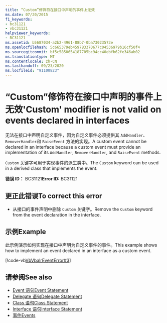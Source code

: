```yaml
---
title: “Custom”修饰符在接口中声明的事件上无效
ms.date: 07/20/2015
f1_keywords:
- bc31121
- vbc31121
helpviewer_keywords:
- BC31121
ms.assetid: b5687034-a2b2-4961-88b7-0ba73023573e
ms.openlocfilehash: 5c665379eb459783370677c04536979b16cf50f4
ms.sourcegitcommit: bf5c5850654187705bc94cc40ebfb62fe346ab02
ms.translationtype: MT
ms.contentlocale: zh-CN
ms.lasthandoff: 09/23/2020
ms.locfileid: "91100823"
---
```

# <a name="custom-modifier-is-not-valid-on-events-declared-in-interfaces"></a><span data-ttu-id="d09f5-102">“Custom”修饰符在接口中声明的事件上无效</span><span class="sxs-lookup"><span data-stu-id="d09f5-102">'Custom' modifier is not valid on events declared in interfaces</span></span>

<span data-ttu-id="d09f5-103">无法在接口中声明自定义事件，因为自定义事件必须提供其 `AddHandler`、 `RemoverHandler`和 `RaiseEvent` 方法的实现。</span><span class="sxs-lookup"><span data-stu-id="d09f5-103">A custom event cannot be declared in an interface because a custom event must provide an implementation of its `AddHandler`, `RemoverHandler`, and `RaiseEvent` methods.</span></span>  
  
 <span data-ttu-id="d09f5-104">`Custom` 关键字可用于实现事件的派生类中。</span><span class="sxs-lookup"><span data-stu-id="d09f5-104">The `Custom` keyword can be used in a derived class that implements the event.</span></span>  
  
 <span data-ttu-id="d09f5-105">**错误 ID：** BC31121</span><span class="sxs-lookup"><span data-stu-id="d09f5-105">**Error ID:** BC31121</span></span>  
  
## <a name="to-correct-this-error"></a><span data-ttu-id="d09f5-106">更正此错误</span><span class="sxs-lookup"><span data-stu-id="d09f5-106">To correct this error</span></span>  
  
- <span data-ttu-id="d09f5-107">从接口的事件声明中删除 `Custom` 关键字。</span><span class="sxs-lookup"><span data-stu-id="d09f5-107">Remove the `Custom` keyword from the event declaration in the interface.</span></span>  
  
## <a name="example"></a><span data-ttu-id="d09f5-108">示例</span><span class="sxs-lookup"><span data-stu-id="d09f5-108">Example</span></span>  

 <span data-ttu-id="d09f5-109">此示例演示如何实现在接口中声明为自定义事件的事件。</span><span class="sxs-lookup"><span data-stu-id="d09f5-109">This example shows how to implement an event declared in an interface as a custom event.</span></span>  
  
 [!code-vb[VbVbalrEventError#3](~/samples/snippets/visualbasic/VS_Snippets_VBCSharp/VbVbalrEventError/VB/VbVbalrEventError.vb#3)]  
  
## <a name="see-also"></a><span data-ttu-id="d09f5-110">请参阅</span><span class="sxs-lookup"><span data-stu-id="d09f5-110">See also</span></span>

- [<span data-ttu-id="d09f5-111">Event 语句</span><span class="sxs-lookup"><span data-stu-id="d09f5-111">Event Statement</span></span>](../language-reference/statements/event-statement.md)
- [<span data-ttu-id="d09f5-112">Delegate 语句</span><span class="sxs-lookup"><span data-stu-id="d09f5-112">Delegate Statement</span></span>](../language-reference/statements/delegate-statement.md)
- [<span data-ttu-id="d09f5-113">Class 语句</span><span class="sxs-lookup"><span data-stu-id="d09f5-113">Class Statement</span></span>](../language-reference/statements/class-statement.md)
- [<span data-ttu-id="d09f5-114">Interface 语句</span><span class="sxs-lookup"><span data-stu-id="d09f5-114">Interface Statement</span></span>](../language-reference/statements/interface-statement.md)
- [<span data-ttu-id="d09f5-115">事件</span><span class="sxs-lookup"><span data-stu-id="d09f5-115">Events</span></span>](../programming-guide/language-features/events/index.md)
